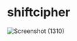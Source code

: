 # shiftcipher
![Screenshot (1310)](https://user-images.githubusercontent.com/56548767/134068778-5abc9c0a-064c-4533-9034-0dbca2fd3948.png)

